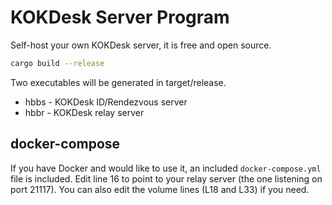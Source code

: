 # KOKDesk Server Program

Self-host your own KOKDesk server, it is free and open source.

```bash
cargo build --release
```

Two executables will be generated in target/release.
  - hbbs - KOKDesk ID/Rendezvous server
  - hbbr - KOKDesk relay server


## docker-compose

If you have Docker and would like to use it, an included `docker-compose.yml` file is included. Edit line 16 to point to your relay server (the one listening on port 21117). You can also edit the volume lines (L18 and L33) if you need.

